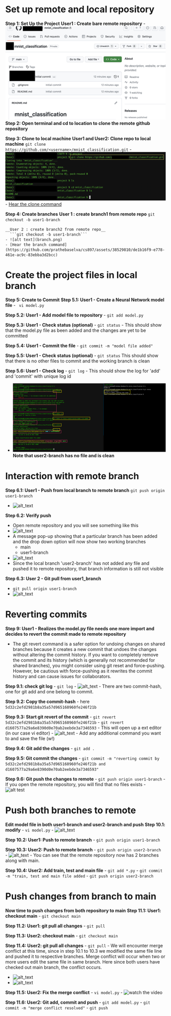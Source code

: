 # Set up remote and local repository
  **Step 1: Set Up the Project**
    __User1 : Create bare remote repository__
    - ![alt text](bare_remote_repo.png)
  **Step 2: Open terminal and cd to location to clone the remote github repository**
  
  **Step 3: Clone to local machine**
    __User1 and User2: Clone repo to local machine__
    ```git clone https://github.com/<username>/mnist_classification.git```
    - ![alt text](clone.png)
    - [Hear the clone command](https://github.com/prathebaselva/cs897/assets/38529810/4f1d2e77-79ba-4c0f-aa2f-721239c76151)
  
  **Step 4: Create branches**
    __User 1 : create branch1 from remote repo__
      ```git checkout -b user1-branch```
      
    __User 2 : create branch2 from remote repo__
      ```git checkout -b user1-branch```
    - ![alt text](branch.png)
    - [Hear the branch command](https://github.com/prathebaselva/cs897/assets/38529810/de1b16f9-e778-461e-ac9c-83ebba3d2bcc)

# Create the project files in local branch
  **Step 5: Create to Commit**
   __Step 5.1: User1 - Create a Neural Network model file__
     - ``` vi model.py```
     
   __Step 5.2: User1 - Add model file to repository__
     - ``` git add model.py ```
     
   __Step 5.3: User1 - Check status (optional)__
     - ``` git status ```
     - This should show that the model.py file as been added and the changes are yet to be committed
     
   __Step 5.4: User1 - Commit the file__
     - ``` git commit -m "model file added" ```
     
   __Step 5.5: User1 - Check status (optional)__
     - ``` git status ```
       This should show that there is no other files to commit and the working branch is clean
       
   __Step 5.6: User1 - Check log__
     - ``` git log ```
     - This should show the log for 'add' and 'commit' with unique log id
     
   - ![alt_text](user1_add_commit_model.png)
   **__Note that user2-branch has no file and is clean__**
     
# Interaction with remote branch
  __Step 6.1: User1 - Push from local branch to remote branch__
   ``` git push origin user1-branch ```
   - ![alt_text](user1_push_remote.png)
     
  __Step 6.2: Verify push__
   - Open remote repository and you will see something like this
   - ![alt_text](remote_repo_user1_branch.png)
   - A message pop-up showing that a particular branch has been added and the drop down option will now show two working branches
     - main
     - user1-branch
   - ![alt_text](only_user1_branch.png)
   - Since the local branch 'user2-branch' has not added any file and pushed it to remote repository, that branch information is still not visible
   
 __Step 6.3: User 2 - Git pull from user1_branch__
   - ``` git pull origin user1-branch ```
   - ![alt_text](user2_pull_branch1.png)

# Reverting commits
 **Step 9: User1 - Realizes the model.py file needs one more import and decides to revert the commit made to remote repository**
   - The git revert command is a safer option for undoing changes on shared branches because it creates a new commit that undoes the changes without altering the commit history. If you want to completely remove the commit and its history (which is generally not recommended for shared branches), you might consider using git reset and force-pushing. However, be cautious with force-pushing as it rewrites the commit history and can cause issues for collaborators.
     
  __Step 9.1: check git log__
    - ``` git log ```
    - ![alt_text](user1_push_remote.png)
    - There are two commit-hash, one for git add and one belong to commit.
    
  __Step 9.2: Copy the commit-hash__
    - here ```5d32c2efd2981b8a35a57d965160960fe246f21b```
    
  __Step 9.3: Start git revert of the commit__
    - ``` git revert 5d32c2efd2981b8a35a57d965160960fe246f21b ```
    - ``` git revert d1607577a29a6e8390d0e70ab2eebde3a7346593 ```
    - This will open up a ext editor (in our case vi editor)
    - ![alt_text](user1_push_remote.png)
    - Add any additional command you want to and save the file (w!)
    
  __Step 9.4: Git add the changes__
    - ``` git add . ```
    
  __Step 9.5: Git commit the changes__
    - ``` git commit -m "reverting commit by 5d32c2efd2981b8a35a57d965160960fe246f21b and d1607577a29a6e8390d0e70ab2eebde3a7346593" ```
    
  __Step 9.6: Git push the changes to remote__
    - ``` git push origin user1-branch ```
    - If you open the remote repository, you will find that no files exists
    - ![alt test](revert_user1_nofile_anymore.png)

# Push both branches to remote
  **Edit model file in both user1-branch and user2-branch and push**
  __Step 10.1: modify__
    - ```vi model.py```
    - ![alt_text](change_same_line_main.png)
    
  __Step 10.2: User1: Push to remote branch__
    - ```git push origin user1-branch ```
    
  __Step 10.3: User2: Push to remote branch__
    - ```git push origin user2-branch ```
    - ![alt_text](user2_branch_main_repo.png)
    - You can see that the remote repository now has 2 branches along with main.
    
  __Step 10.4: User2: Add train, test and main file__
    - ``` git add *.py ```
    - ``` git commit -m "train, test and main file added ```
    - ``` git push origin user2-branch ```
    
# Push changes from branch to main
  **Now time to push changes from both repository to main**
  __Step 11.1: User1: checkout main__
    - ``` git checkout main ```
    
  __Step 11.2: User1: git pull all changes__
    - ``` git pull ```
    
  __Step 11.3: User2: checkout main__
    - ``` git checkout main ```
    
  __Step 11.4: User2: git pull all changes__
    - ``` git pull ```
    - We will encounter merge conflict at this time, since in step 10.1 to 10.3 we modified the same file line and pushed it to respective branches. Merge conflict will occur when two or more users edit the same file in same branch. Here since both users have checked out main branch, the conflict occurs.
  - ![alt_text](merge_conflict_main.png)
  - ![alt_text](merge_conflict2.png)
    
  __Step 11.5: User2: Fix the merge conflict__
    - ``` vi model.py ```
    - ![watch the video](https://github.com/prathebaselva/cs897/assets/38529810/24cee072-2f97-4577-91e3-803941538b5e)

  __Step 11.6: User2: Git add, commit and push__
    - ``` git add model.py ```
    - ``` git commit -m "merge conflict resolved" ```
    - ``` git push ```
    
   
  
